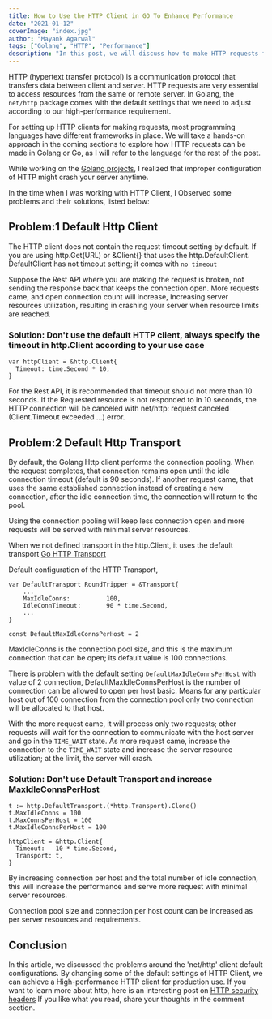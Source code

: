 ```yaml
---
title: How to Use the HTTP Client in GO To Enhance Performance
date: "2021-01-12"
coverImage: "index.jpg"
author: "Mayank Agarwal"
tags: ["Golang", "HTTP", "Performance"]
description: "In this post, we will discuss how to make HTTP requests for higher performance in Go, and also how to tune it."
---
```


HTTP (hypertext transfer protocol) is a communication protocol that transfers data between client and server. HTTP requests are very essential to access resources from the same or remote server. In Golang, the `net/http` package comes with the default settings that we need to adjust according to our high-performance requirement.

For setting up HTTP clients for making requests, most programming languages have different frameworks in place. We will take a hands-on approach in the coming sections to explore how HTTP requests can be made in Golang or Go, as I will refer to the language for the rest of the post.

While working on the [Golang projects](https://www.loginradius.com/blog/async/golang-maps/), I realized that improper configuration of HTTP might crash your server anytime.

In the time when I was working with HTTP Client, I Observed some problems and their solutions, listed below:

## Problem:1 Default Http Client

The HTTP client does not contain the request timeout setting by default.
If you are using http.Get(URL) or &Client{} that uses the http.DefaultClient. DefaultClient has not timeout setting; it comes with `no timeout`

Suppose the Rest API where you are making the request is broken, not sending the response back that keeps the connection open. More requests came, and open connection count will increase, Increasing server resources utilization, resulting in crashing your server when resource limits are reached.

### Solution: Don't use the default HTTP client, always specify the timeout in http.Client according to your use case
```
var httpClient = &http.Client{
  Timeout: time.Second * 10,
}
```

For the Rest API, it is recommended that timeout should not more than 10 seconds.
If the Requested resource is not responded to in 10 seconds, the HTTP connection will be canceled with net/http: request canceled (Client.Timeout exceeded ...) error.


## Problem:2 Default Http Transport
By default, the Golang Http client performs the connection pooling. When the request completes, that connection remains open until the idle connection timeout (default is 90 seconds). If another request came, that uses the same established connection instead of creating a new connection, after the idle connection time, the connection will return to the pool.

Using the connection pooling will keep less connection open and more requests will be served with minimal server resources.

When we not defined transport in the http.Client, it uses the default transport [Go HTTP Transport](https://golang.org/src/net/http/transport.go)

Default configuration of the HTTP Transport, 

```
var DefaultTransport RoundTripper = &Transport{
	...
	MaxIdleConns:          100,
	IdleConnTimeout:       90 * time.Second,
	...
}

const DefaultMaxIdleConnsPerHost = 2
```

MaxIdleConns is the connection pool size, and this is the maximum connection that can be open; its default value is 100 connections.

There is problem with the default setting `DefaultMaxIdleConnsPerHost` with value of 2 connection, 
DefaultMaxIdleConnsPerHost is the number of connection can be allowed to open per host basic.
Means for any particular host out of 100 connection from the connection pool only two connection will be allocated to that host.

With the more request came, it will process only two requests; other requests will wait for the connection to communicate with the host server and go in the `TIME_WAIT` state. As more request came, increase the connection to the `TIME_WAIT` state and increase the server resource utilization; at the limit, the server will crash.

### Solution: Don't use Default Transport and increase MaxIdleConnsPerHost

```
t := http.DefaultTransport.(*http.Transport).Clone()
t.MaxIdleConns = 100
t.MaxConnsPerHost = 100
t.MaxIdleConnsPerHost = 100
	
httpClient = &http.Client{
  Timeout:   10 * time.Second,
  Transport: t,
}
```

By increasing connection per host and the total number of idle connection, this will increase the performance and serve more request with minimal server resources.

Connection pool size and connection per host count can be increased as per server resources and requirements.

## Conclusion
In this article, we discussed the problems around the 'net/http' client default configurations. By changing some of the default settings of HTTP Client, we can achieve a High-performance HTTP client for production use. If you want to learn more about http, here is an interesting post on [HTTP security headers](https://www.loginradius.com/blog/async/http-security-headers/) If you like what you read, share your thoughts in the comment section.

